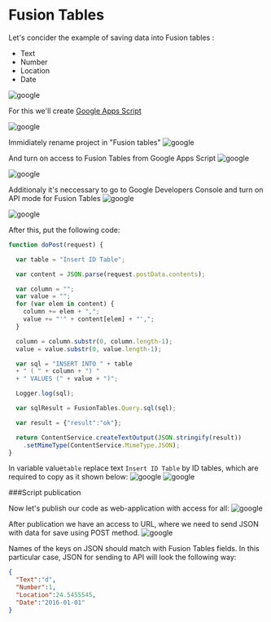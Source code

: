 # Fusion Tables

Let's concider the example of saving data into Fusion tables :
*   Text
*   Number
*   Location
*   Date

![google](../img/google/fusion_tables_example.png)

For this we'll create [Google Apps Script](appscripts.md)

![google](../img/google/select_google_script.png)

Immidiately rename project in "Fusion tables"
![google](../img/google/rename_script.png)

And turn on access to Fusion Tables from Google Apps Script
![google](../img/google/advance_google_service.png)

![google](../img/google/advance_google_service_2.png)

Additionaly it's neccessary to go to Google Developers Console and turn on API mode for Fusion Tables
![google](../img/google/admin_console_fusion_tables_find.png)

![google](../img/google/admin_console_fusion_tables_enable.png)

After this, put the following code:
```js
function doPost(request) {

  var table = "Insert ID Table";

  var content = JSON.parse(request.postData.contents);

  var column = "";
  var value = "";
  for (var elem in content) {
    column += elem + ",";
    value += "'" + content[elem] + "',";
  }

  column = column.substr(0, column.length-1);
  value = value.substr(0, value.length-1);

  var sql = "INSERT INTO " + table
  + " ( " + column + ") "
  + " VALUES (" + value + ")";

  Logger.log(sql);

  var sqlResult = FusionTables.Query.sql(sql);

  var result = {"result":"ok"};

  return ContentService.createTextOutput(JSON.stringify(result))
    .setMimeType(ContentService.MimeType.JSON);
}
```

In variable value`table` replace text `Insert ID Table` by ID tables, which are required to copy as it shown below:
![google](../img/google/menu_fusion_tables.png)
![google](../img/google/fusion_tables_id.png)

###Script publication

Now let's publish our code as web-application with access for all:
![google](../img/google/Fusion_tables_script_publish_1.png)


After publication  we have an access to URL, where we need to send JSON with data for save using POST method.
![google](../img/google/Fusion_tables_script_publish_2.png)

Names of the keys on JSON should match with Fusion Tables fields. In this particular case, JSON for sending to API will look the following way:
```json
{
  "Text":"d",
  "Number":1,
  "Location":24.5455545,
  "Date":"2016-01-01"
}
```
